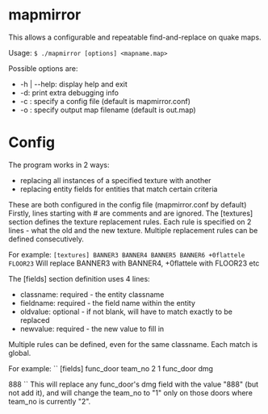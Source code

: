 # mapmirror
This allows a configurable and repeatable find-and-replace on quake maps.

Usage:
`$ ./mapmirror [options] <mapname.map>`

Possible options are:
* -h | --help: display help and exit
* -d: print extra debugging info
* -c <file>: specify a config file (default is mapmirror.conf)
* -o <file>: specify output map filename (default is out.map)

# Config
The program works in 2 ways:
- replacing all instances of a specified texture with another
- replacing entity fields for entities that match certain criteria

These are both configured in the config file (mapmirror.conf by default)
Firstly, lines starting with # are comments and are ignored.
The [textures] section defines the texture replacement rules. Each rule is specified on 2 lines - what the old and the new texture. Multiple replacement rules can be defined consecutively.

For example:
``
[textures]
BANNER3
BANNER4
BANNER5
BANNER6
+0flattele
FLOOR23
``
Will replace BANNER3 with BANNER4, +0flattele with FLOOR23 etc

The [fields] section definition uses 4 lines:
- classname: required - the entity classname
- fieldname: required - the field name within the entity
- oldvalue: optional - if not blank, will have to match exactly to be replaced
- newvalue: required - the new value to fill in

Multiple rules can be defined, even for the same classname. Each match is global.

For example:
``
[fields]
func_door
team_no
2
1
func_door
dmg

888
``
This will replace any func_door's dmg field with the value "888" (but not add it), and will change the team_no to "1" only on those doors where team_no is currently "2".